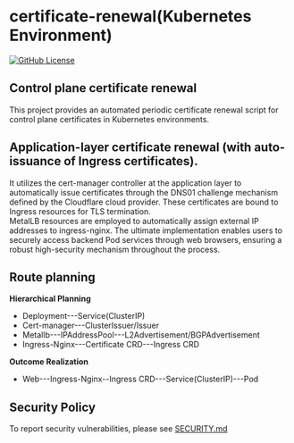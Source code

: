 # certificate-renewal(Kubernetes Environment)
[![GitHub License](https://img.shields.io/badge/License-Apache%202.0-blue.svg)](https://www.apache.org/licenses/LICENSE-2.0)

## Control plane certificate renewal
This project provides an automated periodic certificate renewal script for control plane certificates in Kubernetes environments.

## Application-layer certificate renewal (with auto-issuance of Ingress certificates).
It utilizes the cert-manager controller at the application layer to automatically issue certificates through the DNS01 challenge mechanism defined by the Cloudflare cloud provider. These certificates are bound to Ingress resources for TLS termination.  
MetalLB resources are employed to automatically assign external IP addresses to ingress-nginx. The ultimate implementation enables users to securely access backend Pod services through web browsers, ensuring a robust high-security mechanism throughout the process.

## Route planning
**Hierarchical Planning**
- Deployment---Service(ClusterIP)
- Cert-manager---ClusterIssuer/Issuer
- Metallb---IPAddressPool---L2Advertisement/BGPAdvertisement
- Ingress-Nginx---Certificate CRD---Ingress CRD

**Outcome Realization**
- Web---Ingress-Nginx--Ingress CRD---Service(ClusterIP)---Pod


## Security Policy
To report security vulnerabilities, please see [SECURITY.md](SECURITY.md)
